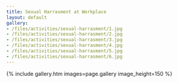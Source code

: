 ```yaml
---
title: Sexual Harrasment at Workplace
layout: default
gallery:
- /files/activities/sexual-harrasment/1.jpg
- /files/activities/sexual-harrasment/2.jpg
- /files/activities/sexual-harrasment/3.jpg
- /files/activities/sexual-harrasment/4.jpg
- /files/activities/sexual-harrasment/5.jpg
- /files/activities/sexual-harrasment/6.jpg
---
```

{% include gallery.htm images=page.gallery image_height=150 %}